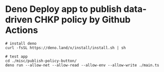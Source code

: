 # Deno Deploy app to publish data-driven CHKP policy by Github Actions

```shell
# install deno
curl -fsSL https://deno.land/x/install/install.sh | sh

# test app 
cd ./misc/publish-policy-button/
deno run --allow-net --allow-read --allow-env --allow-write ./main.ts

